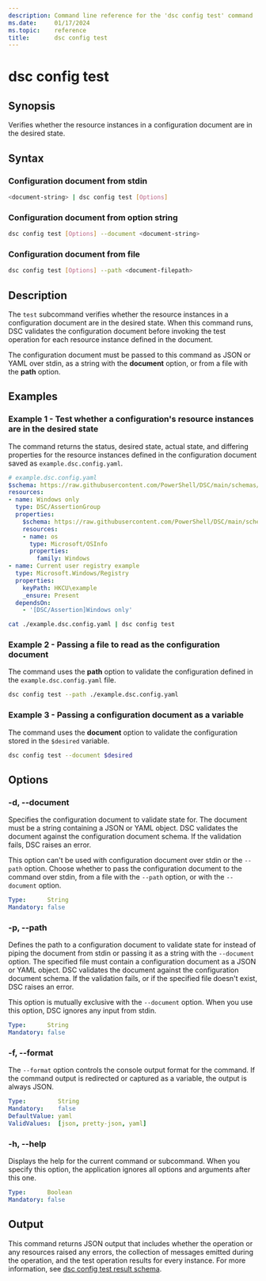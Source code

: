 ```yaml
---
description: Command line reference for the 'dsc config test' command
ms.date:     01/17/2024
ms.topic:    reference
title:       dsc config test
---
```


# dsc config test

## Synopsis

Verifies whether the resource instances in a configuration document are in the desired state.

## Syntax

### Configuration document from stdin

```sh
<document-string> | dsc config test [Options]
```

### Configuration document from option string

```sh
dsc config test [Options] --document <document-string>
```

### Configuration document from file

```sh
dsc config test [Options] --path <document-filepath>
```

## Description

The `test` subcommand verifies whether the resource instances in a configuration document are in
the desired state. When this command runs, DSC validates the configuration document before invoking
the test operation for each resource instance defined in the document.

The configuration document must be passed to this command as JSON or YAML over stdin, as a string
with the **document** option, or from a file with the **path** option.

## Examples

### Example 1 - Test whether a configuration's resource instances are in the desired state

The command returns the status, desired state, actual state, and differing properties for the
resource instances defined in the configuration document saved as `example.dsc.config.yaml`.

```yaml
# example.dsc.config.yaml
$schema: https://raw.githubusercontent.com/PowerShell/DSC/main/schemas/2023/10/config/document.json
resources:
- name: Windows only
  type: DSC/AssertionGroup
  properties:
    $schema: https://raw.githubusercontent.com/PowerShell/DSC/main/schemas/2023/10/config/document.json
    resources:
    - name: os
      type: Microsoft/OSInfo
      properties:
        family: Windows
- name: Current user registry example
  type: Microsoft.Windows/Registry
  properties:
    keyPath: HKCU\example
    _ensure: Present
  dependsOn:
    - '[DSC/Assertion]Windows only'
```

```sh
cat ./example.dsc.config.yaml | dsc config test
```

### Example 2 - Passing a file to read as the configuration document

The command uses the **path** option to validate the configuration defined in the
`example.dsc.config.yaml` file.

```sh
dsc config test --path ./example.dsc.config.yaml
```

### Example 3 - Passing a configuration document as a variable

The command uses the **document** option to validate the configuration stored in the `$desired`
variable.

```sh
dsc config test --document $desired
```

## Options

### -d, --document

Specifies the configuration document to validate state for. The document must be a string
containing a JSON or YAML object. DSC validates the document against the configuration document
schema. If the validation fails, DSC raises an error.

This option can't be used with configuration document over stdin or the `--path` option. Choose
whether to pass the configuration document to the command over stdin, from a file with the `--path`
option, or with the `--document` option.

```yaml
Type:      String
Mandatory: false
```

### -p, --path

Defines the path to a configuration document to validate state for instead of piping the document
from stdin or passing it as a string with the `--document` option. The specified file must contain
a configuration document as a JSON or YAML object. DSC validates the document against the
configuration document schema. If the validation fails, or if the specified file doesn't exist, DSC
raises an error.

This option is mutually exclusive with the `--document` option. When you use this option, DSC
ignores any input from stdin.

```yaml
Type:      String
Mandatory: false
```

### -f, --format

The `--format` option controls the console output format for the command. If the command output is
redirected or captured as a variable, the output is always JSON.

```yaml
Type:         String
Mandatory:    false
DefaultValue: yaml
ValidValues:  [json, pretty-json, yaml]
```

### -h, --help

Displays the help for the current command or subcommand. When you specify this option, the
application ignores all options and arguments after this one.

```yaml
Type:      Boolean
Mandatory: false
```

## Output

This command returns JSON output that includes whether the operation or any resources raised any
errors, the collection of messages emitted during the operation, and the test operation results for
every instance. For more information, see [dsc config test result schema][01].

[01]: ../../schemas/outputs/config/test.md
